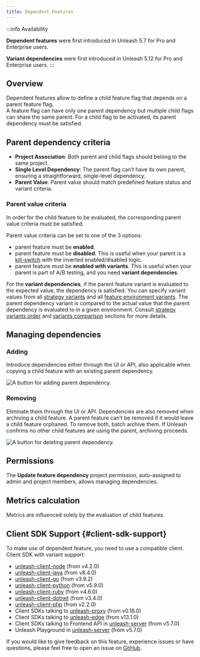 ```yaml
---
title: Dependent Features
---
```


:::info Availability

**Dependent features** were first introduced in Unleash 5.7 for Pro and Enterprise users.

**Variant dependencies** were first introduced in Unleash 5.12 for Pro and Enterprise users.
:::

## Overview

Dependent features allow to define a child feature flag that depends on a parent feature flag.  
A feature flag can have only one parent dependency but multiple child flags can share the same parent. For a child flag to be activated, its parent dependency must be satisfied.

## Parent dependency criteria

* **Project Association**: Both parent and child flags should belong to the same project.
* **Single Level Dependency**: The parent flag can’t have its own parent, ensuring a straightforward, single-level dependency.
* **Parent Value**: Parent value should match predefined feature status and variant criteria.

### Parent value criteria 

In order for the child feature to be evaluated, the corresponding parent value criteria must be satisfied.

Parent value criteria can be set to one of the 3 options:
* parent feature must be **enabled**. 
* parent feature must be **disabled**. This is useful when your parent is a [kill-switch](./feature-toggle-types.md#feature-toggle-types) with the inverted enabled/disabled logic.
* parent feature must be **enabled with variants**. This is useful when your parent is part of A/B testing, and you need **variant dependencies**.

For the **variant dependencies**, if the parent feature variant is evaluated to the expected value, the dependency is satisfied.
You can specify variant values from all [strategy variants](./strategy-variants.md) and all [feature environment variants](./feature-toggle-variants.md). The parent dependency variant 
is compared to the actual value that the parent dependency is evaluated to in a given environment.
Consult [strategy variants order](./strategy-variants.md#strategy-variants-and-strategies-order) and [variants comparison](./strategy-variants#strategy-variants-vs-feature-toggle-variants) sections for more details.

## Managing dependencies

### Adding

Introduce dependencies either through the UI or API, also applicable when copying a child feature with an existing parent dependency.

![A button for adding parent dependency.](/img/add-parent-dependency.png 'Adding a new parent feature dependency')

### Removing

Eliminate them through the UI or API. Dependencies are also removed when archiving a child feature. A parent feature can’t be removed if it would leave a child feature orphaned. To remove both, batch archive them. If Unleash confirms no other child features are using the parent, archiving proceeds.

![A button for deleting parent dependency.](/img/delete-parent-dependency.png 'Depeting a parent feature dependency')


## Permissions

The **Update feature dependency** project permission, auto-assigned to admin and project members, allows managing dependencies.

## Metrics calculation

Metrics are influenced solely by the evaluation of child features.

## Client SDK Support {#client-sdk-support}

To make use of dependent feature, you need to use a compatible client. Client SDK with variant support:

- [unleash-client-node](https://github.com/Unleash/unleash-client-node) (from v4.2.0)
- [unleash-client-java](https://github.com/Unleash/unleash-client-java) (from v8.4.0)
- [unleash-client-go](https://github.com/Unleash/unleash-client-go) (from v3.9.2)
- [unleash-client-python](https://github.com/Unleash/unleash-client-python) (from v5.9.0)
- [unleash-client-ruby](https://github.com/Unleash/unleash-client-ruby) (from v4.6.0)
- [unleash-client-dotnet](https://github.com/Unleash/unleash-client-dotnet) (from v3.4.0)
- [unleash-client-php](https://github.com/Unleash/unleash-client-php) (from v2.2.0)
- Client SDKs talking to [unleash-proxy](https://github.com/Unleash/unleash-proxy) (from v0.18.0)
- Client SDKs talking to [unleash-edge](https://github.com/Unleash/unleash-edge) (from v13.1.0)
- Client SDKs talking to Frontend API in [unleash-server](https://github.com/Unleash/unleash) (from v5.7.0)
- Unleash Playground in [unleash-server](https://github.com/Unleash/unleash) (from v5.7.0)


If you would like to give feedback on this feature, experience issues or have questions, please feel free to open an issue on [GitHub](https://github.com/Unleash/unleash/).
